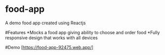 # food-app
A demo food app created using Reactjs

#Features
*Mocks a food app giving ability to choose and order food
*Fully responsive design that works with all devices

#Demo
[https://food-app-92475.web.app/]
